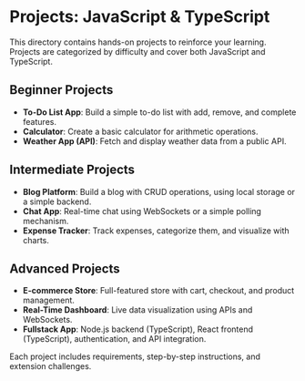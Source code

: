 # Projects: JavaScript & TypeScript

This directory contains hands-on projects to reinforce your learning. Projects are categorized by difficulty and cover both JavaScript and TypeScript.

## Beginner Projects
- **To-Do List App**: Build a simple to-do list with add, remove, and complete features.
- **Calculator**: Create a basic calculator for arithmetic operations.
- **Weather App (API)**: Fetch and display weather data from a public API.

## Intermediate Projects
- **Blog Platform**: Build a blog with CRUD operations, using local storage or a simple backend.
- **Chat App**: Real-time chat using WebSockets or a simple polling mechanism.
- **Expense Tracker**: Track expenses, categorize them, and visualize with charts.

## Advanced Projects
- **E-commerce Store**: Full-featured store with cart, checkout, and product management.
- **Real-Time Dashboard**: Live data visualization using APIs and WebSockets.
- **Fullstack App**: Node.js backend (TypeScript), React frontend (TypeScript), authentication, and API integration.

Each project includes requirements, step-by-step instructions, and extension challenges.